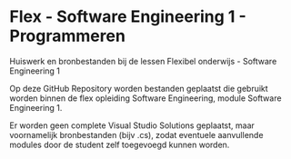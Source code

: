# Flex - Software Engineering 1 - Programmeren
Huiswerk en bronbestanden bij de lessen Flexibel onderwijs - Software Engineering 1

Op deze GitHub Repository worden bestanden geplaatst die gebruikt worden binnen de
flex opleiding Software Engineering, module Software Engineering 1.

Er worden geen complete Visual Studio Solutions geplaatst, maar voornamelijk
bronbestanden (bijv .cs), zodat eventuele aanvullende modules door de student
zelf toegevoegd kunnen worden.
